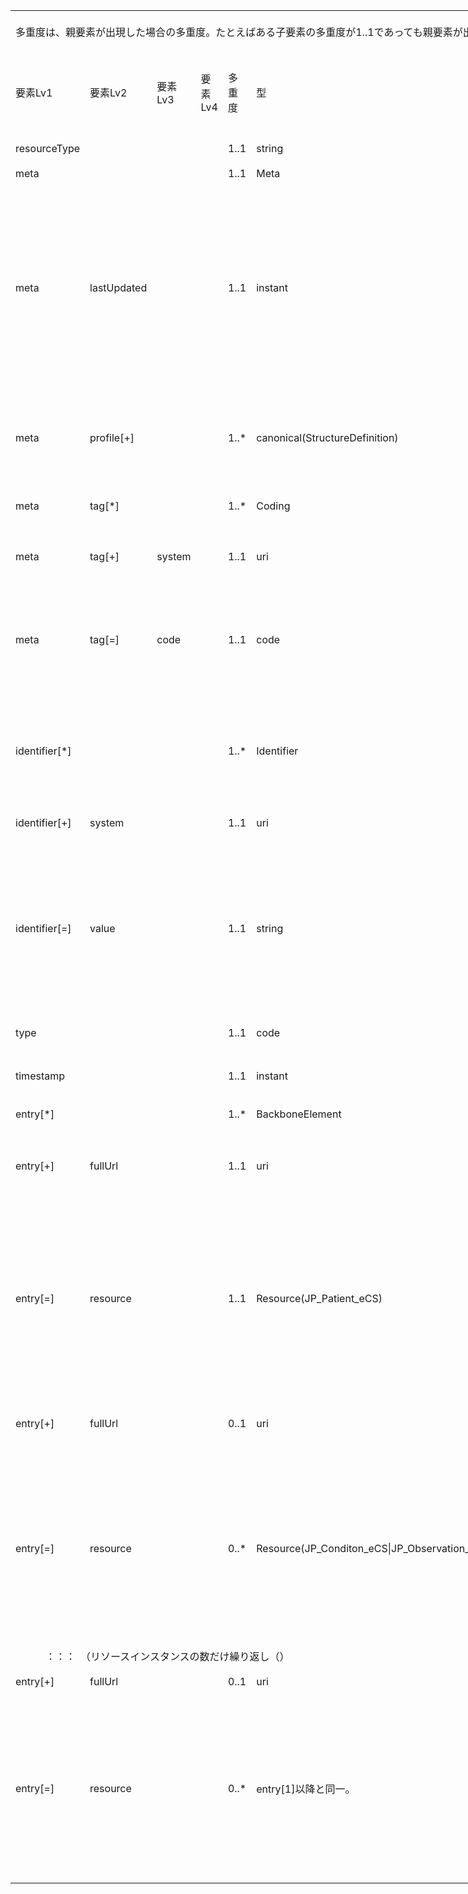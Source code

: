 
<table border=0 cellpadding=0 cellspacing=0 width=1038 style='border-collapse:
 collapse;table-layout:fixed;width:778pt'>
 <col class=xl163 width=107 style='mso-width-source:userset;mso-width-alt:2925;
 width:80pt'>
 <col class=xl163 width=73 span=3 style='mso-width-source:userset;mso-width-alt:
 2011;width:55pt'>
 <col class=xl163 width=35 style='mso-width-source:userset;mso-width-alt:950;
 width:26pt'>
 <col class=xl163 width=87 style='mso-width-source:userset;mso-width-alt:2377;
 width:65pt'>
 <col class=xl163 width=359 style='mso-width-source:userset;mso-width-alt:9837;
 width:269pt'>
 <col class=xl163 width=36 style='mso-width-source:userset;mso-width-alt:987;
 width:27pt'>
 <col class=xl198 width=195 style='mso-width-source:userset;mso-width-alt:5339;
 width:146pt'>
 <tr height=68 style='mso-height-source:userset;height:51.0pt'>
  <td colspan=9 height=68 class=xl371 width=1038 style='height:51.0pt;
  width:778pt'><a name="Print_Area"><ruby>多重度<span style='display:none'><rt>タジュウド
  </rt></span></ruby>は、<ruby>親<span style='display:none'><rt>オヤ </rt></span></ruby><ruby>要素<span
  style='display:none'><rt>ヨウソ </rt></span></ruby>が<ruby>出現<span
  style='display:none'><rt>シュツゲン </rt></span></ruby>した<ruby>場合<span
  style='display:none'><rt>バアイ </rt></span></ruby>の<ruby>多重度<span
  style='display:none'><rt>タジュウド </rt></span></ruby>。たとえばある<ruby>子要素<span
  style='display:none'><rt>コヨウソ </rt></span></ruby>の<ruby>多重度<span
  style='display:none'><rt>タジュウド </rt></span></ruby>が1..1であっても<ruby>親要素<span
  style='display:none'><rt>オヤヨウソ </rt></span></ruby>が<ruby>出現<span
  style='display:none'><rt>シュツゲン </rt></span></ruby>しない<ruby>場合<span
  style='display:none'><rt>バアイ </rt></span></ruby>にはその<ruby>子要素<span
  style='display:none'><rt>コヨウソ </rt></span></ruby>は<ruby>出現<span
  style='display:none'><rt>シュツゲン </rt></span></ruby>しない。<ruby>逆<span
  style='display:none'><rt>ギャク </rt></span></ruby>に<ruby>親要素<span
  style='display:none'><rt>オヤヨウソ </rt></span></ruby>が<ruby>出現<span
  style='display:none'><rt>シュツゲン </rt></span></ruby>する<ruby>場合<span
  style='display:none'><rt>バアイ </rt></span></ruby>には、この<ruby>子要素<span
  style='display:none'><rt>コヨウソ </rt></span></ruby>は<ruby>出現<span
  style='display:none'><rt>シュツゲン </rt></span></ruby>しなければならない。</a></td>
 </tr>
 <tr height=100 style='height:75.0pt'>
  <td height=100 class=xl69 width=107 style='height:75.0pt;border-top:none;
  width:80pt'>要素Lv1</td>
  <td class=xl155 width=73 style='border-top:none;border-left:none;width:55pt'>要素Lv2</td>
  <td class=xl155 width=73 style='border-top:none;border-left:none;width:55pt'>要素Lv3</td>
  <td class=xl155 width=73 style='border-top:none;border-left:none;width:55pt'>要素Lv4</td>
  <td class=xl156 width=35 style='border-top:none;border-left:none;width:26pt'>多重度</td>
  <td class=xl155 width=87 style='border-top:none;border-left:none;width:65pt'>型</td>
  <td class=xl155 width=359 style='border-top:none;border-left:none;width:269pt'>説明</td>
  <td class=xl155 width=36 style='border-top:none;border-left:none;width:27pt'><ruby>固定値<span
  style='display:none'><rt class=font8>コテイチ</rt></span></ruby> <br>
    <ruby>／<span style='display:none'><rt class=font8>レイジ</rt></span></ruby> <ruby>例<span
  style='display:none'><rt class=font8>ジ</rt></span></ruby> 示</td>
  <td class=xl157 width=195 style='border-top:none;border-left:none;width:146pt'><ruby>固定値<span
  style='display:none'><rt class=font8>コテイチ</rt></span></ruby> または<ruby>例示<span
  style='display:none'><rt class=font8>レイジ</rt></span></ruby></td>
 </tr>
 <tr height=40 style='height:30.0pt'>
  <td height=40 class=xl149 width=107 style='height:30.0pt;border-top:none;
  width:80pt'>resourceType</td>
  <td class=xl152 width=73 style='border-top:none;border-left:none;width:55pt'>　</td>
  <td class=xl152 width=73 style='border-top:none;border-left:none;width:55pt'>　</td>
  <td class=xl152 width=73 style='border-top:none;border-left:none;width:55pt'>　</td>
  <td class=xl158 width=35 style='border-top:none;border-left:none;width:26pt'>1..1</td>
  <td class=xl152 width=87 style='border-top:none;border-left:none;width:65pt'>string</td>
  <td class=xl152 width=359 style='border-top:none;border-left:none;width:269pt'>Bundleリソースであることを示す。</td>
  <td class=xl152 width=36 style='border-top:none;border-left:none;width:27pt'>固定値</td>
  <td class=xl160 width=195 style='border-top:none;border-left:none;width:146pt'>&quot;Bundle&quot;</td>
 </tr>
 <tr height=20 style='height:15.0pt'>
  <td height=20 class=xl149 width=107 style='height:15.0pt;border-top:none;
  width:80pt'>meta</td>
  <td class=xl152 width=73 style='border-top:none;border-left:none;width:55pt'>　</td>
  <td class=xl152 width=73 style='border-top:none;border-left:none;width:55pt'>　</td>
  <td class=xl152 width=73 style='border-top:none;border-left:none;width:55pt'>　</td>
  <td class=xl196 width=35 style='border-top:none;border-left:none;width:26pt'>1..1</td>
  <td class=xl152 width=87 style='border-top:none;border-left:none;width:65pt'>Meta</td>
  <td class=xl152 width=359 style='border-top:none;border-left:none;width:269pt'>　</td>
  <td class=xl152 width=36 style='border-top:none;border-left:none;width:27pt'>　</td>
  <td class=xl160 width=195 style='border-top:none;border-left:none;width:146pt'>　</td>
 </tr>
 <tr height=340 style='height:255.0pt'>
  <td height=340 class=xl149 width=107 style='height:255.0pt;border-top:none;
  width:80pt'>meta</td>
  <td class=xl152 width=73 style='border-top:none;border-left:none;width:55pt'>lastUpdated</td>
  <td class=xl152 width=73 style='border-top:none;border-left:none;width:55pt'>　</td>
  <td class=xl152 width=73 style='border-top:none;border-left:none;width:55pt'>　</td>
  <td class=xl196 width=35 style='border-top:none;border-left:none;width:26pt'>1..1</td>
  <td class=xl152 width=87 style='border-top:none;border-left:none;width:65pt'>instant</td>
  <td class=xl152 width=359 style='border-top:none;border-left:none;width:269pt'>最終更新日時。YYYY-MM-DDThh:mm:ss.sss+zz:zz<br>
   
  この要素は、このリソースのデータを取り込んで蓄積していたシステムが、このリソースになんらかの変更があった可能性があった日時を取得し、このデータを再取り込みする必要性の判断をするために使われる。<ruby>本要素<span
  style='display:none'><rt>ホンヨウソ </rt></span></ruby>に前回取り込んだ時点より後の日時が設定されている場合には、なんらかの変更があった可能性がある（変更がない場合もある）ものとして判断される。したがって、内容になんらかの変更があった場合、またはこのリソースのデータが初めて作成された場合には、その時点以降の日時（たとえば、このリソースのデータを作成した日時）を設定しなければならない。内容の変更がない場合でも、このリソースのデータが作り直された場合や単に複写された場合にその日時を設定しなおしてもよい。ただし、内容に変更がないのであれば、日時を変更しなくてもよい。また、この要素の変更とmeta.versionIdの変更とは、必ずしも連動しないことがある。</td>
  <td class=xl152 width=36 style='border-top:none;border-left:none;width:27pt'>例示</td>
  <td class=xl160 width=195 style='border-top:none;border-left:none;width:146pt'>&quot;2015-02-07T13:28:17.239+09:00&quot;</td>
 </tr>
 <tr height=140 style='height:105.0pt'>
  <td height=140 class=xl149 width=107 style='height:105.0pt;border-top:none;
  width:80pt'>meta</td>
  <td class=xl152 width=73 style='border-top:none;border-left:none;width:55pt'>profile[+]</td>
  <td class=xl152 width=73 style='border-top:none;border-left:none;width:55pt'>　</td>
  <td class=xl152 width=73 style='border-top:none;border-left:none;width:55pt'>　</td>
  <td class=xl196 width=35 style='border-top:none;border-left:none;width:26pt'>1..*</td>
  <td class=xl152 width=87 style='border-top:none;border-left:none;width:65pt'>canonical(StructureDefinition)</td>
  <td class=xl161 width=359 style='border-top:none;border-left:none;width:269pt'>本文書のプロファイルを識別するURLとバージョンを指定する。<br>
    http://jpfhir.jp/fhir/clins/StructureDefinition/JP_Bundle_CLINS|1　を設定する(|1
  は（U+007C）パイプ（縦棒文字）と数字の1でバージョン1を指定する)　を設定する。<br>
    </td>
  <td class=xl152 width=36 style='border-top:none;border-left:none;width:27pt'>固定値</td>
  <td class=xl144 width=195 style='border-top:none;border-left:none;width:146pt'><a
  href="http://jpfhir.jp/fhir/clins/StructureDefinition/JP_Bundle_CLINS"
  target="_parent">http://jpfhir.jp/fhir/clins/StructureDefinition/JP_Bundle_CLINS|1</a></td>
 </tr>
 <tr height=60 style='height:45.0pt'>
  <td height=60 class=xl70 width=107 style='height:45.0pt;width:80pt'>meta</td>
  <td class=xl71 width=73 style='width:55pt'>tag[*]</td>
  <td class=xl71 width=73 style='width:55pt'>　</td>
  <td class=xl71 width=73 style='width:55pt'>　</td>
  <td class=xl154 width=35 style='width:26pt'>1..*</td>
  <td class=xl71 width=87 style='width:65pt'>Coding</td>
  <td class=xl77 width=359 style='width:269pt'>本リソースのメタデータ。<br>
    CLINSでのBundleリソースに含まれる６情報リソースカテゴリーをmeta.tag要素に記述する。</td>
  <td class=xl71 width=36 style='width:27pt'>　</td>
  <td class=xl153 width=195 style='width:146pt'>　</td>
 </tr>
 <tr height=84 style='height:63.0pt'>
  <td height=84 class=xl70 width=107 style='height:63.0pt;width:80pt'>meta</td>
  <td class=xl71 width=73 style='width:55pt'>tag[+]</td>
  <td class=xl71 width=73 style='width:55pt'>system</td>
  <td class=xl71 width=73 style='width:55pt'>　</td>
  <td class=xl154 width=35 style='width:26pt'>1..1</td>
  <td class=xl71 width=87 style='width:65pt'>uri</td>
  <td class=xl77 width=359 style='width:269pt'>固定値
  http://jpfhir.jp/fhir/clins/CodeSystem/BundleResourceType_CS　を設定する。</td>
  <td class=xl71 width=36 style='width:27pt'>固定値</td>
  <td class=xl76 width=195 style='width:146pt'><a
  href="http://jpfhir.jp/fhir/clins/CodeSystem/BundleResourceType_CS"
  target="_parent">http://jpfhir.jp/fhir/clins/CodeSystem/BundleResourceType_CS</a></td>
 </tr>
 <tr height=160 style='height:120.0pt'>
  <td height=160 class=xl70 width=107 style='height:120.0pt;width:80pt'>meta</td>
  <td class=xl71 width=73 style='width:55pt'>tag[=]</td>
  <td class=xl71 width=73 style='width:55pt'>code</td>
  <td class=xl71 width=73 style='width:55pt'>　</td>
  <td class=xl154 width=35 style='width:26pt'>1..1</td>
  <td class=xl71 width=87 style='width:65pt'>code</td>
  <td class=xl77 width=359 style='width:269pt'>Bundleリソースに含まれる６情報リソースカテゴリーのいずれかをhhttp://jpfhir.jp/fhir/clins/ValueSet/BundleResourceType_VSのValuseSetから設定する。<br>
   
  具体的には、&quot;AllergyIntolerance&quot;、&quot;Condition&quot;、&quot;Observation&quot;、&quot;MedicationRequest&quot;　のいずれかの値を設定する。<br>
    </td>
  <td class=xl71 width=36 style='width:27pt'><ruby>例<span style='display:none'><rt>レイジ
  </rt></span></ruby>示</td>
  <td class=xl153 width=195 style='width:146pt'>&quot;Observation&quot;</td>
 </tr>
 <tr height=175 style='mso-height-source:userset;height:131.0pt'>
  <td height=175 class=xl164 width=107 style='height:131.0pt;border-top:none;
  width:80pt'>identifier[*]</td>
  <td class=xl78 width=73 style='border-top:none;border-left:none;width:55pt'>　</td>
  <td class=xl78 width=73 style='border-top:none;border-left:none;width:55pt'>　</td>
  <td class=xl78 width=73 style='border-top:none;border-left:none;width:55pt'>　</td>
  <td class=xl165 width=35 style='border-top:none;border-left:none;width:26pt'>1..*</td>
  <td class=xl78 width=87 style='border-top:none;border-left:none;width:65pt'>Identifier</td>
  <td class=xl78 width=359 style='border-top:none;border-left:none;width:269pt'>この文書Bundleの<ruby>一意<span
  style='display:none'><rt>&#129351;</rt></span></ruby>の識別子。Bund<ruby>le<span
  style='display:none'><rt>ジュシｎ </rt></span></ruby><ruby>作<span
  style='display:none'><rt>レキ </rt></span></ruby><ruby>成時<span
  style='display:none'><rt>カンリ </rt></span></ruby><ruby>にシ<span
  style='display:none'><rt>バンゴウ </rt></span></ruby>ステムが設定する。<br>
   
  Bundleリソースのidentifier要素は、電子カルテ情報共有サービス側で保存される。送信側は、後続の送信においてこのidentifierを指定することで、<ruby>受信<span
  style='display:none'><rt>ジュシン </rt></span></ruby><ruby>側<span
  style='display:none'><rt>ガワ </rt></span></ruby>は過去に<ruby>受信<span
  style='display:none'><rt>ジュシン </rt></span></ruby>したBundleリソースを<ruby>特定<span
  style='display:none'><rt>トクテイ </rt></span></ruby>し、それに含まれていた全データについて削除、更新などの処理を行うためにこれを<ruby>使用<span
  style='display:none'><rt>シヨウ </rt></span></ruby>する。</td>
  <td class=xl78 width=36 style='border-top:none;border-left:none;width:27pt'>　</td>
  <td class=xl160 width=195 style='border-top:none;border-left:none;width:146pt'>　</td>
 </tr>
 <tr height=56 style='height:42.0pt'>
  <td height=56 class=xl164 width=107 style='height:42.0pt;border-top:none;
  width:80pt'>identifier[+]</td>
  <td class=xl78 width=73 style='border-top:none;border-left:none;width:55pt'>system</td>
  <td class=xl78 width=73 style='border-top:none;border-left:none;width:55pt'>　</td>
  <td class=xl78 width=73 style='border-top:none;border-left:none;width:55pt'>　</td>
  <td class=xl165 width=35 style='border-top:none;border-left:none;width:26pt'>1..1</td>
  <td class=xl78 width=87 style='border-top:none;border-left:none;width:65pt'>uri</td>
  <td class=xl78 width=359 style='border-top:none;border-left:none;width:269pt'><ruby>固<span
  style='display:none'><rt>コテイチ </rt></span></ruby>定値　&quot;http://jpfhir.jp/fhir/clins/bundle-identifier&quot;を<ruby>設定<span
  style='display:none'><rt>セッテイ </rt></span></ruby>する。 </td>
  <td class=xl78 width=36 style='border-top:none;border-left:none;width:27pt'>固定値</td>
  <td class=xl199 width=195 style='border-top:none;border-left:none;width:146pt'>http://jpfhir.jp/fhir/clins/bundle-identifier</td>
 </tr>
 <tr height=281 style='mso-height-source:userset;height:211.0pt'>
  <td height=281 class=xl164 width=107 style='height:211.0pt;border-top:none;
  width:80pt'>identifier[=]</td>
  <td class=xl78 width=73 style='border-top:none;border-left:none;width:55pt'>value</td>
  <td class=xl78 width=73 style='border-top:none;border-left:none;width:55pt'>　</td>
  <td class=xl78 width=73 style='border-top:none;border-left:none;width:55pt'>　</td>
  <td class=xl165 width=35 style='border-top:none;border-left:none;width:26pt'>1..1</td>
  <td class=xl78 width=87 style='border-top:none;border-left:none;width:65pt'>string</td>
  <td class=xl78 width=359 style='border-top:none;border-left:none;width:269pt'><ruby>実装<span
  style='display:none'><rt>ジッソウ </rt></span></ruby>ガイド<ruby>本文<span
  style='display:none'><rt>ホンブン </rt></span></ruby><span
  style='mso-spacerun:yes'> </span>6情報<ruby>送信<span style='display:none'><rt>ソウシン
  </rt></span></ruby><ruby>仕様<span style='display:none'><rt>シヨウ </rt></span></ruby>--Bundleリソースを識別するIdentifier要素--
  に<ruby>記載<span style='display:none'><rt>&#0;&#0;&#2;&#5;&#5;&#2;<br>
    <br>
    </rt></span></ruby>の[Bundle-ID]の仕様とする。</td>
  <td class=xl78 width=36 style='border-top:none;border-left:none;width:27pt'><ruby>例<span
  style='display:none'><rt>レイジ </rt></span></ruby>示</td>
  <td class=xl160 width=195 style='border-top:none;border-left:none;width:146pt'>&quot;1311234567^2020^00123456&quot;</td>
 </tr>
 <tr height=40 style='height:30.0pt'>
  <td height=40 class=xl164 width=107 style='height:30.0pt;border-top:none;
  width:80pt'>type</td>
  <td class=xl78 width=73 style='border-top:none;border-left:none;width:55pt'>　</td>
  <td class=xl78 width=73 style='border-top:none;border-left:none;width:55pt'>　</td>
  <td class=xl78 width=73 style='border-top:none;border-left:none;width:55pt'>　</td>
  <td class=xl165 width=35 style='border-top:none;border-left:none;width:26pt'>1..1</td>
  <td class=xl78 width=87 style='border-top:none;border-left:none;width:65pt'>code</td>
  <td class=xl78 width=359 style='border-top:none;border-left:none;width:269pt'>Bundleリソースのタイプ。<ruby>本<span
  style='display:none'><rt>ホン </rt></span></ruby><ruby>仕様<span
  style='display:none'><rt>シヨウ </rt></span></ruby>では&quot;collection&quot;<ruby>固定<span
  style='display:none'><rt>コテイ </rt></span></ruby>とする。</td>
  <td class=xl78 width=36 style='border-top:none;border-left:none;width:27pt'>固定値</td>
  <td class=xl160 width=195 style='border-top:none;border-left:none;width:146pt'>&quot;collection&quot;</td>
 </tr>
 <tr height=83 style='mso-height-source:userset;height:62.0pt'>
  <td height=83 class=xl164 width=107 style='height:62.0pt;border-top:none;
  width:80pt'>timestamp</td>
  <td class=xl78 width=73 style='border-top:none;border-left:none;width:55pt'>　</td>
  <td class=xl78 width=73 style='border-top:none;border-left:none;width:55pt'>　</td>
  <td class=xl78 width=73 style='border-top:none;border-left:none;width:55pt'>　</td>
  <td class=xl165 width=35 style='border-top:none;border-left:none;width:26pt'>1..1</td>
  <td class=xl78 width=87 style='border-top:none;border-left:none;width:65pt'>instant</td>
  <td class=xl78 width=359 style='border-top:none;border-left:none;width:269pt'>このリソースを生成した日時。時刻の精度はミリ秒とし、タイムゾーンを含めること。</td>
  <td class=xl78 width=36 style='border-top:none;border-left:none;width:27pt'>例示</td>
  <td class=xl160 width=195 style='border-top:none;border-left:none;width:146pt'>&quot;2021-02-01T13:28:17.239+09:00&quot;</td>
 </tr>
 <tr height=40 style='height:30.0pt'>
  <td height=40 class=xl164 width=107 style='height:30.0pt;border-top:none;
  width:80pt'>entry[*]</td>
  <td class=xl78 width=73 style='border-top:none;border-left:none;width:55pt'>　</td>
  <td class=xl78 width=73 style='border-top:none;border-left:none;width:55pt'>　</td>
  <td class=xl78 width=73 style='border-top:none;border-left:none;width:55pt'>　</td>
  <td class=xl165 width=35 style='border-top:none;border-left:none;width:26pt'>1..*</td>
  <td class=xl78 width=87 style='border-top:none;border-left:none;width:65pt'>BackboneElement</td>
  <td class=xl78 width=359 style='border-top:none;border-left:none;width:269pt'>Bundleに含まれる全リソースエントリを<ruby>格納<span
  style='display:none'><rt>カクノウ </rt></span></ruby>する。</td>
  <td class=xl78 width=36 style='border-top:none;border-left:none;width:27pt'>　</td>
  <td class=xl160 width=195 style='border-top:none;border-left:none;width:146pt'>　</td>
 </tr>
 <tr height=125 style='mso-height-source:userset;height:94.0pt'>
  <td height=125 class=xl164 width=107 style='height:94.0pt;border-top:none;
  width:80pt'>entry[+]</td>
  <td class=xl78 width=73 style='border-top:none;border-left:none;width:55pt'>fullUrl</td>
  <td class=xl78 width=73 style='border-top:none;border-left:none;width:55pt'>　</td>
  <td class=xl78 width=73 style='border-top:none;border-left:none;width:55pt'>　</td>
  <td class=xl165 width=35 style='border-top:none;border-left:none;width:26pt'>1..1</td>
  <td class=xl78 width=87 style='border-top:none;border-left:none;width:65pt'>uri</td>
  <td class=xl78 width=359 style='border-top:none;border-left:none;width:269pt'>エントリリスト内の<ruby>各<span
  style='display:none'><rt>カクコジン サイショ ヒツオユヒッス ヒッス<span
  style='mso-spacerun:yes'>  </span></rt></span></ruby>リソースを一意に識別するためのUUID。この要素は、<ruby>第<span
  style='display:none'><rt>ダイ1 </rt></span></ruby>1リソースであるPatientリソースのentryのUUIDで、<ruby>他<span
  style='display:none'><rt>ホカ </rt></span></ruby>のentryに<ruby>記述<span
  style='display:none'><rt>キジュツ </rt></span></ruby>されるリソースからこのPatientリソースを<ruby>参照<span
  style='display:none'><rt>サンショウ </rt></span></ruby>するときに、このUUIDを<ruby>記述<span
  style='display:none'><rt>キジュツ </rt></span></ruby>することで<ruby>参照<span
  style='display:none'><rt>サンショウ </rt></span></ruby>する。</td>
  <td class=xl78 width=36 style='border-top:none;border-left:none;width:27pt'>例示</td>
  <td class=xl160 width=195 style='border-top:none;border-left:none;width:146pt'>&quot;urn:uuid:179f9f7f-e546-04c2-6888-a9e0b24e5720&quot;</td>
 </tr>
 <tr height=300 style='height:225.0pt'>
  <td height=300 class=xl164 width=107 style='height:225.0pt;border-top:none;
  width:80pt'>entry[=]</td>
  <td class=xl78 width=73 style='border-top:none;border-left:none;width:55pt'>resource</td>
  <td class=xl78 width=73 style='border-top:none;border-left:none;width:55pt'>　</td>
  <td class=xl78 width=73 style='border-top:none;border-left:none;width:55pt'>　</td>
  <td class=xl165 width=35 style='border-top:none;border-left:none;width:26pt'>1..1</td>
  <td class=xl78 width=87 style='border-top:none;border-left:none;width:65pt'>Resource(JP_Patient_eCS)</td>
  <td class=xl78 width=359 style='border-top:none;border-left:none;width:269pt'>JP_Patient_eCS
  profileに準拠したPatient<ruby>リソ<span style='display:none'><rt>ジュンキョ </rt></span></ruby>ース。最初のリソースentryはこのPatientリソースであることが必須。</td>
  <td class=xl78 width=36 style='border-top:none;border-left:none;width:27pt'>例示</td>
  <td class=xl160 width=195 style='border-top:none;border-left:none;width:146pt'>{<br>
    <span style='mso-spacerun:yes'>        </span>&quot;resourceType&quot;:
  &quot;Patient&quot;,<br>
    <span style='mso-spacerun:yes'>        </span>&quot;id&quot;:
  &quot;InlineExample-Patient-standard&quot;,<br>
    <span style='mso-spacerun:yes'>        </span>&quot;meta&quot;: {<br>
    <span style='mso-spacerun:yes'>          </span>&quot;profile&quot;:
  [<br>
    <span style='mso-spacerun:yes'>           
  </span>&quot;http://jpfhir.jp/fhir/eCS/StructureDefinition/JP_Patient_eCS&quot;<br>
    <span style='mso-spacerun:yes'>          </span>]<br>
    <span style='mso-spacerun:yes'>        </span>}, <br>
    <ruby>&lt;以<span style='display:none'><rt>イコウ </rt></span></ruby><ruby>降省<span
  style='display:none'><rt>ショウリャク </rt></span></ruby>略&gt;</td>
 </tr>
 <tr height=100 style='height:75.0pt'>
  <td height=100 class=xl164 width=107 style='height:75.0pt;border-top:none;
  width:80pt'>entry[+]</td>
  <td class=xl78 width=73 style='border-top:none;border-left:none;width:55pt'>fullUrl</td>
  <td class=xl78 width=73 style='border-top:none;border-left:none;width:55pt'>　</td>
  <td class=xl78 width=73 style='border-top:none;border-left:none;width:55pt'>　</td>
  <td class=xl78 width=35 style='border-top:none;border-left:none;width:26pt'>0..1</td>
  <td class=xl78 width=87 style='border-top:none;border-left:none;width:65pt'>uri</td>
  <td class=xl78 width=359 style='border-top:none;border-left:none;width:269pt'>エントリリスト内の<ruby>各<span
  style='display:none'><rt>カクコジン </rt></span></ruby>リソースを一意に識別するためのUUID。すでに<ruby>送信<span
  style='display:none'><rt>ソウシン </rt></span></ruby><ruby>済<span
  style='display:none'><rt>ズミ </rt></span></ruby>みのBundleリソースを<ruby>削除<span
  style='display:none'><rt>サクジョ </rt></span></ruby>するためにこのBundleリソースを<ruby>送信<span
  style='display:none'><rt>ソウシン </rt></span></ruby>する<ruby>場合<span
  style='display:none'><rt>バアイ </rt></span></ruby>には、<ruby>最初<span
  style='display:none'><rt>サイショ </rt></span></ruby>のentry(Patientリソース）だけを<ruby>設定<span
  style='display:none'><rt>セッテイ </rt></span></ruby>し、これ<ruby>以降<span
  style='display:none'><rt>イコウ </rt></span></ruby>のリソースは<ruby>不要<span
  style='display:none'><rt>フヨウ </rt></span></ruby>である。</td>
  <td class=xl78 width=36 style='border-top:none;border-left:none;width:27pt'>例示</td>
  <td class=xl160 width=195 style='border-top:none;border-left:none;width:146pt'>&quot;urn:uuid:1304f64f-4e45-be12-ddd6-fab7895db0c3&quot;</td>
 </tr>
 <tr height=300 style='height:225.0pt'>
  <td height=300 class=xl164 width=107 style='height:225.0pt;border-top:none;
  width:80pt'>entry[=]</td>
  <td class=xl78 width=73 style='border-top:none;border-left:none;width:55pt'>resource</td>
  <td class=xl78 width=73 style='border-top:none;border-left:none;width:55pt'>　</td>
  <td class=xl78 width=73 style='border-top:none;border-left:none;width:55pt'>　</td>
  <td class=xl78 width=35 style='border-top:none;border-left:none;width:26pt'>0..*</td>
  <td class=xl78 width=87 style='border-top:none;border-left:none;width:65pt'>Resource(JP_Conditon_eCS|JP_Observation_LabResult_eCS|JP_AllergyIntorellance_eCS)</td>
  <td class=xl78 width=359 style='border-top:none;border-left:none;width:269pt'>このBundleリソースが格納するリソースのprofileに準拠したリソース。6情報のうち傷病<ruby>名<span
  style='display:none'><rt>メイ </rt></span></ruby>、薬剤アレルギー、その他アレルギー、検体のいずれか。処方は６情報送信においては送信対象となっていない。</td>
  <td class=xl78 width=36 style='border-top:none;border-left:none;width:27pt'>例示</td>
  <td class=xl160 width=195 style='border-top:none;border-left:none;width:146pt'>{<br>
    <span style='mso-spacerun:yes'>        </span>&quot;resourceType&quot;:
  &quot;Observation&quot;,<br>
    <span style='mso-spacerun:yes'>        </span>&quot;id&quot;:
  &quot;InlineExample-Patient-standard&quot;,<br>
    <span style='mso-spacerun:yes'>        </span>&quot;meta&quot;: {<br>
    <span style='mso-spacerun:yes'>          </span>&quot;profile&quot;:
  [<br>
    <span style='mso-spacerun:yes'>           
  </span>&quot;http://jpfhir.jp/fhir/eCS/StructureDefinition/JP_Observation_LabResult_eCS&quot;<br>
    <span style='mso-spacerun:yes'>    </span><ruby><span
  style='mso-spacerun:yes'>  </span><span style='display:none'><rt>イコウ </rt></span></ruby><ruby><span
  style='mso-spacerun:yes'>  </span><span style='display:none'><rt>ショウリャク </rt></span></ruby><span
  style='mso-spacerun:yes'>  </span>]<br>
    <span style='mso-spacerun:yes'>        </span>}, <br>
    &lt;以降省略&gt;</td>
 </tr>
 <tr height=43 style='mso-height-source:userset;height:32.0pt'>
  <td colspan=9 height=43 class=xl372 width=1038 style='border-right:1.0pt solid black;
  height:32.0pt;width:778pt'>　　　：：：　（<ruby>リ<span style='display:none'><rt>クリカエシ
  </rt></span></ruby>ソースインスタンスの数だけ繰り<ruby>返<span style='display:none'><rt>カズ </rt></span></ruby>し（）</td>
 </tr>
 <tr height=40 style='height:30.0pt'>
  <td height=40 class=xl164 width=107 style='height:30.0pt;border-top:none;
  width:80pt'>entry[+]</td>
  <td class=xl78 width=73 style='border-top:none;border-left:none;width:55pt'>fullUrl</td>
  <td class=xl78 width=73 style='border-top:none;border-left:none;width:55pt'>　</td>
  <td class=xl78 width=73 style='border-top:none;border-left:none;width:55pt'>　</td>
  <td class=xl78 width=35 style='border-top:none;border-left:none;width:26pt'>0..1</td>
  <td class=xl78 width=87 style='border-top:none;border-left:none;width:65pt'>uri</td>
  <td class=xl78 width=359 style='border-top:none;border-left:none;width:269pt'>エントリリスト内の<ruby>各<span
  style='display:none'><rt>カクコジン </rt></span></ruby>リソースを一意に識別するためのUUID。</td>
  <td class=xl78 width=36 style='border-top:none;border-left:none;width:27pt'>例示</td>
  <td class=xl160 width=195 style='border-top:none;border-left:none;width:146pt'>&quot;urn:uuid:3e6a0ba2-d781-4fd7-9de6-e077b690daed&quot;</td>
 </tr>
 <tr height=301 style='height:226.0pt'>
  <td height=301 class=xl197 width=107 style='height:226.0pt;border-top:none;
  width:80pt'>entry[=]</td>
  <td class=xl79 width=73 style='border-top:none;border-left:none;width:55pt'>resource</td>
  <td class=xl79 width=73 style='border-top:none;border-left:none;width:55pt'>　</td>
  <td class=xl79 width=73 style='border-top:none;border-left:none;width:55pt'>　</td>
  <td class=xl79 width=35 style='border-top:none;border-left:none;width:26pt'>0..*</td>
  <td class=xl79 width=87 style='border-top:none;border-left:none;width:65pt'>entry[1]<ruby>以降<span
  style='display:none'><rt>イコウ </rt></span></ruby>と<ruby>同一<span
  style='display:none'><rt>ドウイツ </rt></span></ruby>。</td>
  <td class=xl79 width=359 style='border-top:none;border-left:none;width:269pt'><ruby>上記<span
  style='display:none'><rt>ジョウキ </rt></span></ruby>と<ruby>同<span
  style='display:none'><rt>オナジ </rt></span></ruby>じ。<ruby>同一<span
  style='display:none'><rt>ドウイツ </rt></span></ruby>のBundleリソースに<ruby>格納<span
  style='display:none'><rt>カクノウ </rt></span></ruby>されるすべてのentryは、Patientリソースを<ruby>除<span
  style='display:none'><rt>ノゾキ </rt></span></ruby>き<ruby>同一<span
  style='display:none'><rt>ドウイツ </rt></span></ruby>のリソース<ruby>種別<span
  style='display:none'><rt>シュベツ </rt></span></ruby>、<ruby>同一<span
  style='display:none'><rt>ドウイツ </rt></span></ruby>のプロファイルに<ruby>準拠<span
  style='display:none'><rt>ジュンキョ </rt></span></ruby>していなければならない。</td>
  <td class=xl79 width=36 style='border-top:none;border-left:none;width:27pt'>例示</td>
  <td class=xl168 width=195 style='border-top:none;border-left:none;width:146pt'>{<br>
    <span style='mso-spacerun:yes'>        </span>&quot;resourceType&quot;:
  &quot;Observation&quot;,<br>
    <span style='mso-spacerun:yes'>        </span>&quot;id&quot;:
  &quot;InlineExample-Patient-standard&quot;,<br>
    <span style='mso-spacerun:yes'>        </span>&quot;meta&quot;: {<br>
    <span style='mso-spacerun:yes'>          </span>&quot;profile&quot;:
  [<br>
    <span style='mso-spacerun:yes'>           
  </span>&quot;http://jpfhir.jp/fhir/eCS/StructureDefinition/JP_Observation_LabResult_eCS&quot;<br>
    <span style='mso-spacerun:yes'>    </span><ruby><span
  style='mso-spacerun:yes'>  </span><span style='display:none'><rt>イコウ </rt></span></ruby><ruby><span
  style='mso-spacerun:yes'>  </span><span style='display:none'><rt>ショウリャク </rt></span></ruby><span
  style='mso-spacerun:yes'>  </span>]<br>
    <span style='mso-spacerun:yes'>        </span>}, <br>
    &lt;以降省略&gt;</td>
 </tr>
 
</table>

